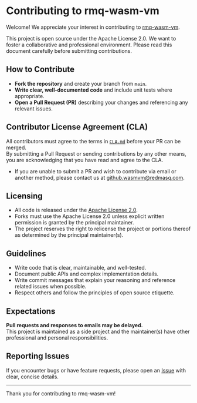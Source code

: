 # Contributing to rmq-wasm-vm

Welcome! We appreciate your interest in contributing to [rmq-wasm-vm](https://github.com/redmasq/rmq-wasm-vm).

This project is open source under the Apache License 2.0. We want to foster a collaborative and professional environment. Please read this document carefully before submitting contributions.

## How to Contribute

- **Fork the repository** and create your branch from `main`.
- **Write clear, well-documented code** and include unit tests where appropriate.
- **Open a Pull Request (PR)** describing your changes and referencing any relevant issues.

## Contributor License Agreement (CLA)

All contributors must agree to the terms in [`CLA.md`](./CLA.md) before your PR can be merged.  
By submitting a Pull Request or sending contributions by any other means, you are acknowledging that you have read and agree to the CLA.

- If you are unable to submit a PR and wish to contribute via email or another method, please contact us at [github.wasmvm@redmasq.com](mailto:github.wasmvm@redmasq.com).

## Licensing

- All code is released under the [Apache License 2.0](./LICENSE).
- Forks must use the Apache License 2.0 unless explicit written permission is granted by the principal maintainer.
- The project reserves the right to relicense the project or portions thereof as determined by the principal maintainer(s).

## Guidelines

- Write code that is clear, maintainable, and well-tested.
- Document public APIs and complex implementation details.
- Write commit messages that explain your reasoning and reference related issues when possible.
- Respect others and follow the principles of open source etiquette.

## Expectations

**Pull requests and responses to emails may be delayed.**  
This project is maintained as a side project and the maintainer(s) have other professional and personal responsibilities.

## Reporting Issues

If you encounter bugs or have feature requests, please open an [Issue](https://github.com/redmasq/rmq-wasm-vm/issues) with clear, concise details.

---

Thank you for contributing to rmq-wasm-vm!
